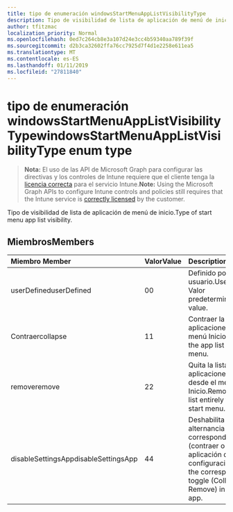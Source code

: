 ```yaml
---
title: tipo de enumeración windowsStartMenuAppListVisibilityType
description: Tipo de visibilidad de lista de aplicación de menú de inicio.
author: tfitzmac
localization_priority: Normal
ms.openlocfilehash: 0ed7c264cb8e3a107d24e3cc4b59340aa789f39f
ms.sourcegitcommit: d2b3ca32602ffa76cc7925d7f4d1e2258e611ea5
ms.translationtype: MT
ms.contentlocale: es-ES
ms.lasthandoff: 01/11/2019
ms.locfileid: "27811840"
---
```

# <a name="windowsstartmenuapplistvisibilitytype-enum-type"></a><span data-ttu-id="f1a51-103">tipo de enumeración windowsStartMenuAppListVisibilityType</span><span class="sxs-lookup"><span data-stu-id="f1a51-103">windowsStartMenuAppListVisibilityType enum type</span></span>

> <span data-ttu-id="f1a51-104">**Nota:** El uso de las API de Microsoft Graph para configurar las directivas y los controles de Intune requiere que el cliente tenga la [licencia correcta](https://go.microsoft.com/fwlink/?linkid=839381) para el servicio Intune.</span><span class="sxs-lookup"><span data-stu-id="f1a51-104">**Note:** Using the Microsoft Graph APIs to configure Intune controls and policies still requires that the Intune service is [correctly licensed](https://go.microsoft.com/fwlink/?linkid=839381) by the customer.</span></span>

<span data-ttu-id="f1a51-105">Tipo de visibilidad de lista de aplicación de menú de inicio.</span><span class="sxs-lookup"><span data-stu-id="f1a51-105">Type of start menu app list visibility.</span></span>
## <a name="members"></a><span data-ttu-id="f1a51-106">Miembros</span><span class="sxs-lookup"><span data-stu-id="f1a51-106">Members</span></span>
|<span data-ttu-id="f1a51-107">Miembro	</span><span class="sxs-lookup"><span data-stu-id="f1a51-107">Member</span></span>|<span data-ttu-id="f1a51-108">Valor</span><span class="sxs-lookup"><span data-stu-id="f1a51-108">Value</span></span>|<span data-ttu-id="f1a51-109">Description</span><span class="sxs-lookup"><span data-stu-id="f1a51-109">Description</span></span>|
|:---|:---|:---|
|<span data-ttu-id="f1a51-110">userDefined</span><span class="sxs-lookup"><span data-stu-id="f1a51-110">userDefined</span></span>|<span data-ttu-id="f1a51-111">0</span><span class="sxs-lookup"><span data-stu-id="f1a51-111">0</span></span>|<span data-ttu-id="f1a51-112">Definido por el usuario.</span><span class="sxs-lookup"><span data-stu-id="f1a51-112">User defined.</span></span> <span data-ttu-id="f1a51-113">Valor predeterminado.</span><span class="sxs-lookup"><span data-stu-id="f1a51-113">Default value.</span></span>|
|<span data-ttu-id="f1a51-114">Contraer</span><span class="sxs-lookup"><span data-stu-id="f1a51-114">collapse</span></span>|<span data-ttu-id="f1a51-115">1</span><span class="sxs-lookup"><span data-stu-id="f1a51-115">1</span></span>|<span data-ttu-id="f1a51-116">Contraer la lista de aplicaciones en el menú Inicio.</span><span class="sxs-lookup"><span data-stu-id="f1a51-116">Collapse the app list on the start menu.</span></span>|
|<span data-ttu-id="f1a51-117">remove</span><span class="sxs-lookup"><span data-stu-id="f1a51-117">remove</span></span>|<span data-ttu-id="f1a51-118">2</span><span class="sxs-lookup"><span data-stu-id="f1a51-118">2</span></span>|<span data-ttu-id="f1a51-119">Quita la lista de aplicaciones totalmente desde el menú Inicio.</span><span class="sxs-lookup"><span data-stu-id="f1a51-119">Removes the app list entirely from the start menu.</span></span>|
|<span data-ttu-id="f1a51-120">disableSettingsApp</span><span class="sxs-lookup"><span data-stu-id="f1a51-120">disableSettingsApp</span></span>|<span data-ttu-id="f1a51-121">4</span><span class="sxs-lookup"><span data-stu-id="f1a51-121">4</span></span>|<span data-ttu-id="f1a51-122">Deshabilita la alternancia correspondiente (contraer o quitar) en la aplicación de configuración.</span><span class="sxs-lookup"><span data-stu-id="f1a51-122">Disables the corresponding toggle (Collapse or Remove) in the Settings app.</span></span>|



